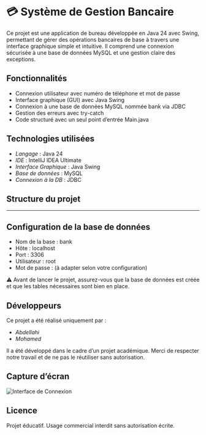 # 💳 Système de Gestion Bancaire

Ce projet est une application de bureau développée en Java 24 avec Swing, permettant de gérer des opérations bancaires de base à travers une interface graphique simple et intuitive. Il comprend une connexion sécurisée à une base de données MySQL et une gestion claire des exceptions.

## Fonctionnalités

- Connexion utilisateur avec numéro de téléphone et mot de passe
- Interface graphique (GUI) avec Java Swing
- Connexion à une base de données MySQL nommée bank via JDBC
- Gestion des erreurs avec try-catch
- Code structuré avec un seul point d’entrée Main.java

## Technologies utilisées

- *Langage* : Java 24  
- *IDE* : IntelliJ IDEA Ultimate  
- *Interface Graphique* : Java Swing  
- *Base de données* : MySQL  
- *Connexion à la DB* : JDBC  

## Structure du projet
---------------------------------------------------------------------------------------------
## Configuration de la base de données

- Nom de la base : bank  
- Hôte : localhost  
- Port : 3306  
- Utilisateur : root  
- Mot de passe : (à adapter selon votre configuration)

⚠ Avant de lancer le projet, assurez-vous que la base de données est créée et que les tables nécessaires sont bien en place.

## Développeurs

Ce projet a été réalisé uniquement par :

- *Abdellahi*
- *Mohamed*

Il a été développé dans le cadre d’un projet académique. Merci de respecter notre travail et de ne pas le réutiliser sans autorisation.

## Capture d’écran

![Interface de Connexion](./screenshot-login.png)

## Licence

Projet éducatif. Usage commercial interdit sans autorisation écrite.
